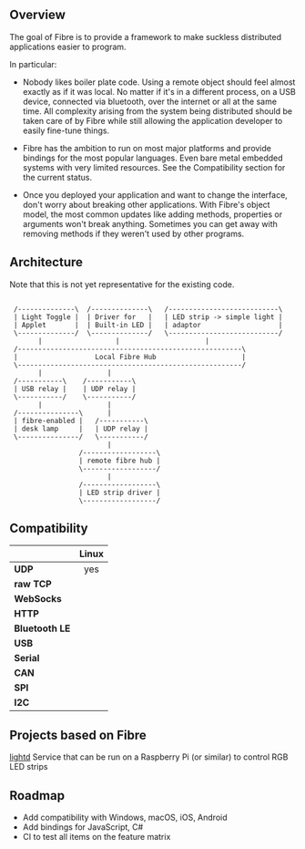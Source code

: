 ## Overview ##

The goal of Fibre is to provide a framework to make suckless distributed applications easier to program.

In particular:

 - Nobody likes boiler plate code. Using a remote object should feel almost
   exactly as if it was local. No matter if it's in a different process, on
   a USB device, connected via bluetooth, over the internet or all at the
   same time.
   All complexity arising from the system being distributed should be taken
   care of by Fibre while still allowing the application developer to easily
   fine-tune things.

 - Fibre has the ambition to run on most major platforms and provide bindings
   for the most popular languages. Even bare metal embedded systems with very
   limited resources. See the Compatibility section for the current status.

 - Once you deployed your application and want to change the interface, don't
   worry about breaking other applications. With Fibre's object model, the
   most common updates like adding methods, properties or arguments won't
   break anything. Sometimes you can get away with removing methods if they
   weren't used by other programs.


## Architecture ##

Note that this is not yet representative for the existing code.

```

 /--------------\  /--------------\   /---------------------------\
 | Light Toggle |  | Driver for   |   | LED strip -> simple light |
 | Applet       |  | Built-in LED |   | adaptor                   |
 \--------------/  \--------------/   \---------------------------/
       |                  |                     |
 /-------------------------------------------------------\
 |                   Local Fibre Hub                     |
 \-------------------------------------------------------/
       |                |
 /-----------\    /-----------\
 | USB relay |    | UDP relay |
 \-----------/    \-----------/
       |                |
 /---------------\      |
 | fibre-enabled |   /-----------\
 | desk lamp     |   | UDP relay |
 \---------------/   \-----------/
                        |
                 /------------------\
                 | remote fibre hub |
                 \------------------/
                        |
                 /------------------\
                 | LED strip driver |
                 \------------------/

```


## Compatibility ##

|                  | Linux |
|------------------|:-----:|
| **UDP**          |   yes |
| **raw TCP**      |       |
| **WebSocks**     |       |
| **HTTP**         |       |
| **Bluetooth LE** |       |
| **USB**          |       |
| **Serial**       |       |
| **CAN**          |       |
| **SPI**          |       |
| **I2C**          |       |


## Projects based on Fibre ##

[lightd](https://github.com/samuelsadok/lightd) Service that can be run on a Raspberry Pi (or similar) to control RGB LED strips

## Roadmap ##

- Add compatibility with Windows, macOS, iOS, Android
- Add bindings for JavaScript, C#
- CI to test all items on the feature matrix
